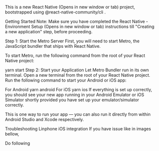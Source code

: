 This is a new React Native (Opens in new window or tab) project, bootstrapped using @react-native-community/cli .

Getting Started
Note: Make sure you have completed the React Native - Environment Setup (Opens in new window or tab) instructions till "Creating a new application" step, before proceeding.

Step 1: Start the Metro Server
First, you will need to start Metro, the JavaScript bundler that ships with React Native.

To start Metro, run the following command from the root of your React Native project:

yarn start
Step 2: Start your Application
Let Metro Bundler run in its own terminal. Open a new terminal from the root of your React Native project. Run the following command to start your Android or iOS app:

For Android
yarn android
For iOS
yarn ios
If everything is set up correctly, you should see your new app running in your Android Emulator or iOS Simulator shortly provided you have set up your emulator/simulator correctly.

This is one way to run your app — you can also run it directly from within Android Studio and Xcode respectively.

Troubleshooting
Linphone iOS integration
If you have issue like in images bellow,

 

Do following

